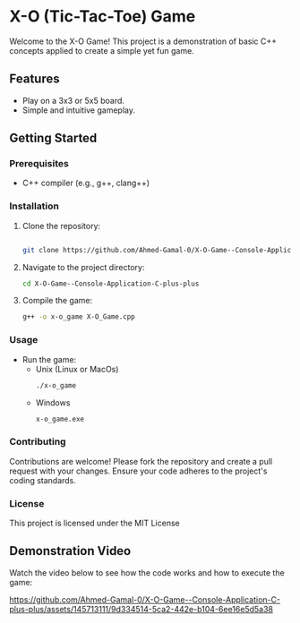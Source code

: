 # X-O (Tic-Tac-Toe) Game

Welcome to the X-O Game! This project is a demonstration of basic C++ concepts applied to create a simple yet fun game. 

## Features

- Play on a 3x3 or 5x5 board.
- Simple and intuitive gameplay.

## Getting Started

### Prerequisites

- C++ compiler (e.g., g++, clang++)

### Installation

1. Clone the repository:
   ```sh
   
   git clone https://github.com/Ahmed-Gamal-0/X-O-Game--Console-Application-C-plus-plus.git
2. Navigate to the project directory:
    ```sh
    cd X-O-Game--Console-Application-C-plus-plus
3. Compile the game:
     ```sh
     g++ -o x-o_game X-O_Game.cpp
### Usage 
- Run the game:
  - Unix (Linux or MacOs)
    ```sh
    ./x-o_game
  - Windows
    ```sh
    x-o_game.exe

### Contributing
Contributions are welcome! Please fork the repository and create a pull request with your changes. Ensure your code adheres to the project's coding standards.

### License
This project is licensed under the MIT License 


## Demonstration Video

Watch the video below to see how the code works and how to execute the game:

https://github.com/Ahmed-Gamal-0/X-O-Game--Console-Application-C-plus-plus/assets/145713111/9d334514-5ca2-442e-b104-6ee16e5d5a38
